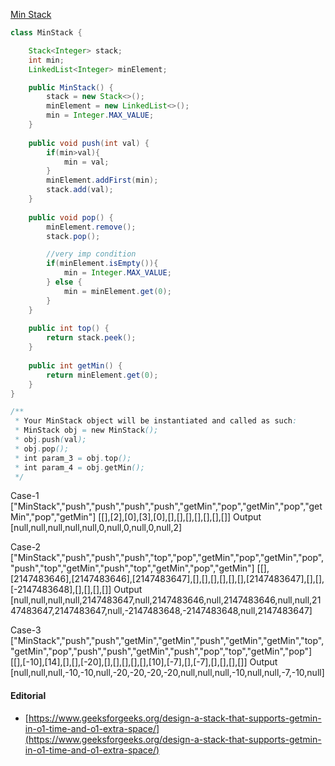 [Min Stack](https://leetcode.com/problems/min-stack/)

```java
class MinStack {

    Stack<Integer> stack;
    int min;
    LinkedList<Integer> minElement;

    public MinStack() {
        stack = new Stack<>(); 
        minElement = new LinkedList<>();
        min = Integer.MAX_VALUE;
    }
    
    public void push(int val) {
        if(min>val){
            min = val;
        }
        minElement.addFirst(min);
        stack.add(val);
    }
    
    public void pop() {
        minElement.remove();
        stack.pop();

        //very imp condition
        if(minElement.isEmpty()){
            min = Integer.MAX_VALUE;
        } else {
            min = minElement.get(0);
        }
    }
    
    public int top() {
        return stack.peek();
    }
    
    public int getMin() {
        return minElement.get(0);
    }
}

/**
 * Your MinStack object will be instantiated and called as such:
 * MinStack obj = new MinStack();
 * obj.push(val);
 * obj.pop();
 * int param_3 = obj.top();
 * int param_4 = obj.getMin();
 */
 ```

Case-1
["MinStack","push","push","push","push","getMin","pop","getMin","pop","getMin","pop","getMin"]
[[],[2],[0],[3],[0],[],[],[],[],[],[],[]]
Output
[null,null,null,null,null,0,null,0,null,0,null,2]

Case-2
["MinStack","push","push","push","top","pop","getMin","pop","getMin","pop","push","top","getMin","push","top","getMin","pop","getMin"]
[[],[2147483646],[2147483646],[2147483647],[],[],[],[],[],[],[2147483647],[],[],[-2147483648],[],[],[],[]]
Output
[null,null,null,null,2147483647,null,2147483646,null,2147483646,null,null,2147483647,2147483647,null,-2147483648,-2147483648,null,2147483647]

Case-3
["MinStack","push","push","getMin","getMin","push","getMin","getMin","top","getMin","pop","push","push","getMin","push","pop","top","getMin","pop"]
[[],[-10],[14],[],[],[-20],[],[],[],[],[],[10],[-7],[],[-7],[],[],[],[]]
Output
[null,null,null,-10,-10,null,-20,-20,-20,-20,null,null,null,-10,null,null,-7,-10,null]


#### Editorial
* [https://www.geeksforgeeks.org/design-a-stack-that-supports-getmin-in-o1-time-and-o1-extra-space/](https://www.geeksforgeeks.org/design-a-stack-that-supports-getmin-in-o1-time-and-o1-extra-space/)
